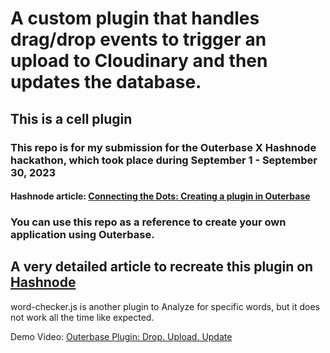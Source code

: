 # A custom plugin that handles drag/drop events to trigger an upload to Cloudinary and then updates the database.

##  This is a cell plugin

### This repo is for my submission for the Outerbase X Hashnode hackathon, which took place during September 1 - September 30, 2023

#### Hashnode article: [Connecting the Dots: Creating a plugin in Outerbase](https://shreyas-chaliha.hashnode.dev/connecting-the-dots-creating-a-plugin-in-outerbase) 

### You can use this repo as a reference to create your own application using Outerbase.

## A very detailed article to recreate this plugin on [Hashnode](https://shreyas-chaliha.hashnode.dev/connecting-the-dots-creating-a-plugin-in-outerbase)

word-checker.js is another plugin to Analyze for specific words, but it does not work all the time like expected. 

Demo Video: [Outerbase Plugin: Drop. Upload. Update](https://youtu.be/7QrYvl5xC00)
